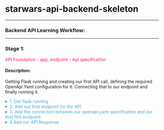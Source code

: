 
# starwars-api-backend-skeleton

---

### Backend API Learning Workflow:

---
### Stage 1: 
<span style="color:#FF1B55FF">API Foundation - app, endpoint - Api specification</span>

#### Description: 
 Getting Flask running and creating our first API call, defining the required OpenApi Yaml configuration for it.
 Connecting that to our endpoint and finally running it.

<details>

<summary style="color:#4ba9cc">1. Get flask running</summary>
  
>Copy the following code and place it in main.py in the root folder. 

```python


# -*- coding: utf-8 -*-

# -------------------------------------------------
#  External Imports
# -------------------------------------------------
from flask import Flask

# -------------------------------------------------
#  Python Imports
# -------------------------------------------------

# -------------------------------------------------
#  Module Imports
# -------------------------------------------------

# -------------------------------------------------
#  Setup
# -------------------------------------------------

app = Flask(__name__)


if __name__ == '__main__':
   app.run()

```
   
This provides a basic flask application that runs but does nothing. Try running main.py now.

What we have is a running flask app on port 5000, as can be seen below:

```python
   * Serving Flask app "main" (lazy loading)
   * Environment: production
     WARNING: This is a development server. Do not use it in a production deployment.
     Use a production WSGI server instead.
   * Debug mode: off
   * Running on http://127.0.0.1:5000/ (Press CTRL+C to quit)
```

If you click on the [http://127.0.0.1:5000/](http://127.0.0.1:5000/) you will go to the browser but all you'll get is a not found page.
This is because the Flask app is simply running on a port on localhost but not pointing to anything. 

</details>

<details>
<summary style="color:#4ba9cc">2. Add our first endpoint for the API</summary> 

Our first endpoint is a films endpoint
   
>Navigate to the films/v1/folder and copy the following code and append it to endpoints.py

```python
# -*- coding: utf-8 -*-

# ------------------------------------------------
#    External imports
# ------------------------------------------------

# ------------------------------------------------
#    Python Imports
# ------------------------------------------------

# ------------------------------------------------
#    Module Imports
# ------------------------------------------------

# ------------------------------------------------
#    Films Data Access layer
# ------------------------------------------------


# ------------------------------------------------
#          FILM REST FUNCTIONS START HERE
# ------------------------------------------------
def get_film(film_id, **kwargs):
    """
        Fetch a film's entity from its name
    :param film_id: The id of the film to be retrieved
    :return: Film Entity
    :errors:
        raises an APIError
    """
    pass
```
   
 This is the basic python function for our first films endpoint.

 >Now copy the following openAPi yaml markup to the openapi.yaml file in the root folder.

```yaml
openapi: 3.0.0

info:
  title: "{{title}}"
  version: "1.0.0"


# Avoid having a definitive base path here. Set the path in the actual paths - facilitate versions
# Example v1.0.0/login and v1.0.2 can both be specified

servers:
  - url: http://127.0.0.1:5003/
    description: relative path example

paths:

  # -----------------------------------------------
  # Film paths - REQUESTS
  # -----------------------------------------------

  /films/v1/{film_id}:

    get:
      summary: Retrieve a specific star wars film data set
      tags:
        - Film
      description: >
        
        Errors:

          token-invalid, 401
          authorisation-required, 401
          not-found, 404

      operationId: films.v1.endpoints.get_film
      parameters:
        - name: "film_id"
          description: Films Unique id
          in: path
          required: true
          schema:
            type: string
        - name: "options"
          in: query
          description: Optional Film Data
          required: false
          style: deepObject
          schema:
            $ref: '#/components/schemas/FilmExtras'
      responses:
        '200':
          description: Returns a data object containing a Films data
          content:
            application/json:
              schema:
                $ref: '#/components/schemas/FilmResponse'

# -----------------------------------------------
# COMPONENTS
# -----------------------------------------------
components:


  # -----------------------------------------------
  # SCHEMAS
  # -----------------------------------------------
  schemas:

    # -----------------------------------------------
    #  FILM SCHEMAS
    # -----------------------------------------------

    # -----------------------------------------------
    #  Film DATA SCHEMAS
    # -----------------------------------------------

    BaseFilm:
      properties:
        title:
          description: Film's Title
          type: string
        episode_id:
          description: Films id representing it's order of creation
          type: string
        opening_crawl:
          description: Films opening text
        director:
          description: Film Director
        producer:
          description: Film Producer
          type: string
        release_date:
          description: Date the film was released in to Cinemas
          type: string
        created:
          description: Date when record of this film was created in the database
          type: string
        edited:
          description: Date when record of this film was last edited in the database
          type: string
        url:
          description: The URL of the film
          type: string

    FilmCharacters:
      properties:
        characters:
          description: List of urls for characters in the film
          type: array
          items:
            type: string

    FilmVehicles:
      properties:
        vehicles:
          description: List of urls for vehicles in the film
          type: array
          items:
            type: string

    FilmStarships:
      properties:
        starships:
          description: List of urls for starships used in the film
          type: array
          items:
            type: string

    FilmPlanets:
      properties:
        planets:
          description: List of urls for planets in the film
          type: array
          items:
            type: string

    FilmSpecies:
      properties:
        species:
          description: List of urls for the different species of characters in the film
          type: array
          items:
            type: string

    # -----------------------------------------------
    #  Film Extras REQUEST SCHEMA
    # -----------------------------------------------
    FilmExtras:
      type: object
      properties:
        characters:
          description: provide film character urls
          type: boolean
        planets:
          description: provide all film planet urls
          type: boolean
        species:
          description: provide all film species urls
          type: boolean
        starships:
          description: provide all film starship urls
          type: boolean
        vehicles:
          description: provide all film vehicle urls
          type: boolean

    # -----------------------------------------------
    #  Film RESPONSE SCHEMAS
    # -----------------------------------------------

    FilmResponse:
      allOf:
        - $ref: '#/components/schemas/BaseFilm'
      anyOf:
        - $ref: '#/components/schemas/FilmCharacters'
        - $ref: '#/components/schemas/FilmPlanets'
        - $ref: '#/components/schemas/FilmSpecies'
        - $ref: '#/components/schemas/FilmStarships'
        - $ref: '#/components/schemas/FilmVehicles'

```
Now we have our first Request, Response and Schema definitions for our first API call to get a film's data via the films endpoint, but no way of connecting the two together. 
However, before we move on to fixing that let's take a good long look at what we've just placed in our openapi.yaml file.

Starting with an initial declaration below:

```yaml
openapi: 3.0.0

info:
  title: "{{title}}"
  version: "1.0.0"
```
We
* Declare the openapi version - 3.0.0
* Set the title as a variable to be passed in via our code on startup
* Declared the version of our API - 1.0.0

Next we define our servers. 

```yaml
servers:
  - url: http://127.0.0.1:5003/
    description: relative path example
```
Currently, we have a single server, but it is possible to define more than one server.
>Please refer to the openAPI documentation at [Servers](https://spec.openapis.org/oas/v3.1.0#server-object)
   
Moving on to our paths. Paths specify the actual request url paths to our API endpoints and the construction of those
requests vis-à-vis any parameters we need to include and where those parameters are contained within the request, i.e. path, query or body.
They also define the API response for the endpoint.

The positioning of parameters in requests all depends on the type of request, i.e. 'GET', 'POST' etc. etc.

For now, it is important to remember that for every endpoint there must be a path.

As you can see below we have a single path to our endpoint 'films.v1.endpoints.get_film'. 

```yaml
/films/v1/{film_id}:

    get:
      summary: Retrieve a specific star wars film data set
      tags:
        - Film
      description: >
        
        Errors:

          token-invalid, 401
          authorisation-required, 401
          not-found, 404

      operationId: films.v1.endpoints.get_film
      parameters:
        - name: "film_id"
          description: Films Unique id
          in: path
          required: true
          schema:
            type: string
        - name: "options"
          in: query
          description: Optional Film Data
          required: false
          style: deepObject
          schema:
            $ref: '#/components/schemas/FilmExtras'
      responses:
        '200':
          description: Returns a data object containing a Films data
          content:
            application/json:
              schema:
                $ref: '#/components/schemas/FilmResponse'

```

This is a 'GET' request meaning it is only requesting data and not passing any data to save. 
In 'GET' requests we can pass data via the 'path' of the url or as a query, i.e. after the 
path using a '?' symbol to indicate the beginning of the query data.

In this particular request we are passing the film id as part of the path:

```yaml
/films/v1/{film_id}:
```

The curly braces indicate a parameter in the path. We are also passing a parameter called 'options', but this is in the query. We'll get to what that looks like shortly.
You can see how these are defined in the specification above.

However, before we define our parameters we define our 'operationId'. This is what tells us where the endpoint in our code lives.

```yaml
 operationId: films.v1.endpoints.get_film
```

The full path from our specification file is defined here, but instead of using '/' we use '.' to separate the path

The last part of our request specification is the responses. The 'responses' declaration defines what to include for each response
type. 

```yaml
responses:
    '200':
      description: Returns a data object containing a Films data
      content:
        application/json:
          schema:
            $ref: '#/components/schemas/FilmResponse'
```
Because we define our own API error handling we are just dealing with a successful http response '200' here.
What the response contains is defined in a schema called FilmResponse. We'll get to schemas shortly.

Next up is our 'components' section.

The 'components' section defines a set of reusable objects that may or may not be used by our request and response specifications.

>Again, study the documentation at the following link for a full overview of 'components'
[Components](https://spec.openapis.org/oas/v3.1.0#components-object)

What is important for us is the 'Schemas' section of 'components'. This is where we shall define our request and response schemas. 
In other words we shall define the data structure of our query parameters in our requests and the structure of our responses and 
what data they should contain.

```yaml
# -----------------------------------------------
# COMPONENTS
# -----------------------------------------------
components:


  # -----------------------------------------------
  # SCHEMAS
  # -----------------------------------------------
  schemas:

    # -----------------------------------------------
    #  FILM SCHEMAS
    # -----------------------------------------------

    # -----------------------------------------------
    #  Film DATA SCHEMAS
    # -----------------------------------------------

    BaseFilm:
      properties:
        title:
          description: Film's Title
          type: string
        episode_id:
          description: Films id representing it's order of creation
          type: string
        opening_crawl:
          description: Films opening text
        director:
          description: Film Director
        producer:
          description: Film Producer
          type: string
        release_date:
          description: Date the film was released in to Cinemas
          type: string
        created:
          description: Date when record of this film was created in the database
          type: string
        edited:
          description: Date when record of this film was last edited in the database
          type: string
        url:
          description: The URL of the film
          type: string

    FilmCharacters:
      properties:
        characters:
          description: List of urls for characters in the film
          type: array
          items:
            type: string

    FilmVehicles:
      properties:
        vehicles:
          description: List of urls for vehicles in the film
          type: array
          items:
            type: string

    FilmStarships:
      properties:
        starships:
          description: List of urls for starships used in the film
          type: array
          items:
            type: string

    FilmPlanets:
      properties:
        planets:
          description: List of urls for planets in the film
          type: array
          items:
            type: string

    FilmSpecies:
      properties:
        species:
          description: List of urls for the different species of characters in the film
          type: array
          items:
            type: string

    # -----------------------------------------------
    #  Film Extras REQUEST SCHEMA
    # -----------------------------------------------
    FilmExtras:
      type: object
      properties:
        characters:
          description: provide film character urls
          type: boolean
        planets:
          description: provide all film planet urls
          type: boolean
        species:
          description: provide all film species urls
          type: boolean
        starships:
          description: provide all film starship urls
          type: boolean
        vehicles:
          description: provide all film vehicle urls
          type: boolean

    # -----------------------------------------------
    #  Film RESPONSE SCHEMAS
    # -----------------------------------------------

    FilmResponse:
      allOf:
        - $ref: '#/components/schemas/BaseFilm'
      anyOf:
        - $ref: '#/components/schemas/FilmCharacters'
        - $ref: '#/components/schemas/FilmPlanets'
        - $ref: '#/components/schemas/FilmSpecies'
        - $ref: '#/components/schemas/FilmStarships'
        - $ref: '#/components/schemas/FilmVehicles'

```

First up, we define our BaseFilm. This is a schema that defines all the basic film data we require in our response. Each item in the schema
is a property and comes with a simple description and a type. All of our types here are just strings.

Note: you should not specify anything in our responses that is not actually part of the data tset that exists in the data source.

Next , there is a list of array properties for various data sets returned by the data source.

Each of these properties defines a simple array of strings. In fact as we shall find out later, these strings
represent urls. These are used in our response FilmResponse.

Those properties can be selected to be in the response or not via the request parameter 'options'. 'options'
is a key-value pair object, each key representing one of the properties, i.e. starships, and the value set to a boolean, i.e. True or False.

We specify this object using the schema 'FilmExtras', which as can be seen is an object akin to what was described above.

Finally, the FilmResponse, which dictates what is in our response object. As can be seen we specify that we want
the BaseFilm object and any of the properties set to True in our request parameter 'options'.

That's it for our openAPi specification for the moment. More to come later.

</details>

<details>
<summary style="color:#4ba9cc">3. Add the connection between our openapi.yaml specification and our first film endpoint.</summary>
   
Now we understand the openapi.yaml specification for our API call's Request and Response let's add the connection (connexion)
between our openapi.yaml specification and our first film endpoint.

>Open the main.py file again and replace all the code with the following:

```python
# -*- coding: utf-8 -*-

# -------------------------------------------------
#  External Imports
# -------------------------------------------------
import connexion

# -------------------------------------------------
#  Python Imports
# -------------------------------------------------


# -------------------------------------------------
#  Module Imports
# -------------------------------------------------


# -------------------------------------------------
#  Setup
# -------------------------------------------------
# Setup the connexion app - for swagger self documenting API routes
app = connexion.FlaskApp(__name__)
app.add_api('openapi.yaml',
           strict_validation=True,
           arguments={'title': 'Fathat.io Star Wars Project'})


# -------------------------------------------------
#  Kick off
# -------------------------------------------------
def startup():
   """
       Method to fire any startup config stuff up
   :return:
   """
   pass


if __name__ == '__main__':
   startup()
   app.run(host="127.0.0.1", port=5003)

```

Checkout what we have added in this latest main.py code.

* We have removed the flask import line, because connexion now makes the interface to flask.
* We have imported a python package called connexion
* We have connected the connexion package to flask app - with strict validation and a title 
* We have added a startup function to the app in case we want to run any code prior to running the app. Perhaps some config loading?

* We have added a host and a port to the app.run function. This tells the app to run on 
   our localhost at port 5003.

To recap:
* We have an app that will run on our locahost at port 5003.
* We have an openAPi yaml specification for films, and we have a single endpoint for films.
  But, let's not forget that the film endpoint require a response
   
```yaml
   responses:
     '200':
       description: Returns a data object containing a Films data
       content:
         application/json:
           schema:
             $ref: '#/components/schemas/FilmResponse'
```

 So we know we need a response, but how are we sending the response back from the film endpoint
 to the client? Checking that endpoint, you will see that it has a 'pass'.

 To recap a pass in python does nothing but allows the function to be syntactically correct without any functional code.

 So we have an endpoint that will receive arguments based on our OpenApi specification but 
 actually does nothing.

 >Let's run pour API application from main.py.

```python
   * Running on http://127.0.0.1:5003/ (Press CTRL+C to quit)
   * Serving Flask app "main" (lazy loading)
   * Environment: production
     WARNING: This is a development server. Do not use it in a production deployment.
     Use a production WSGI server instead.
   * Debug mode: off
```

 >Copy the following http://127.0.0.1:5003/ui/ and put it in a new tab/window of your browser.
 
>Note this has the /ui/ appended to the host and port
 
You will see the following:
   
![](images/92dc16da.png)

>Take a moment to check the details of the API call

* Check what parameters it requires for the Request, what optional parameters might be passed
* Check the Response it requires
* Take a look at the schemas for Films


Once you are comfortable with the openAPi specification, 
>Click on the GET film API and you will see the following:

![](images/873778c7.png)

>Click on 'Try it out'

>Enter a 1 into the field where it says 'film_id'

>Click the blue execute button below

You will see the following response from the server

![](images/102b7afe.png)
   
The server returned a 204 - No Content response. The call did not fail in as much as it was successfully routed, however,
the endpoint returned nothing.

Let's take a step further in fixing that!

</details>

<details>
<summary style="color:#4ba9cc">4.Add our API Response</summary>
  
>Copy the following code into the basehandler.py

```python
  
# *-* coding: UTF-8 *-*

# ------------------------------------------------
#     Python Library Imports
# ------------------------------------------------

# ------------------------------------------------
#    External Python Library Imports
# ------------------------------------------------

# ------------------------------------------------
#     Module Imports
# ------------------------------------------------

# ------------------------------------------------
#    Base Handling Functions Begin Here
# ------------------------------------------------

def api_response(payload=None):
    """
       Generate and return an appropriate response to the API request

    :param payload:
    :return:
    """
    if isinstance(payload, dict):
        # If something in dict return with data else just status
        return payload
    else:
        return {}

```
   
Here we are adding our function that handles the api responses from every endpoint that we code.
 
Let's briefly discuss this function and understand what it does.
 
* The function takes a single parameter named payload.
* It checks to see if that parameter is a dictionary.
* If it is a dictionary it returns it intact.
* If it is not a dictionary it returns an empty dictionary - i.e. opening and closing curly braces.


Let's get a call to this response function into our Films endpoint.
 
 >Go to the films endpoint file - films/v1/endpoints.py, and add the following under the section
 Module Imports.

```python
from basehandler import api_response
```
  
This will import the function api_response from the basehandlers.py file that we added earlier
 
>Add the following to the get_film endpoint, removing 'pass' first.
   
```python
return api_response()
```
 
>Run the application again.
    
This time we get a 200 response and two curly braces signifying an empty object. 

### Summary of what we have achieved so far!

* We have got a running flask app
* We have coded our first films endpoint.
* We have defined our Films specification for OpenAPI
* We have linked our Flask App, endpoint and openAPI specification via Connexion.

 Good Work!

 But hold on a minute, all that work, and we still have no data. Obviously we are missing something. Yes, you guessed it some route into the Star Wars Data.
 Which, takes us neatly into stage-2, Defining our Data Access layers and defining our interface to the Star Wars API.

[<span style="color:#4ba9cc">Stage 2 - Extending the API - external Api access, data access layer, filtering options, error handling, another endpoint</span>](stage-2.md)
</details>
